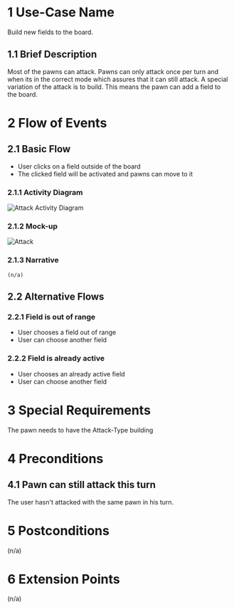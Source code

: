 # 1 Use-Case Name

Build new fields to the board.

## 1.1 Brief Description

Most of the pawns can attack. Pawns can only attack once per turn and when its in the correct mode which assures that it can still attack. A special variation of the attack is to build. This means the pawn can add a field to the board.

# 2 Flow of Events

## 2.1 Basic Flow

* User clicks on a field outside of the board
* The clicked field will be activated and pawns can move to it

### 2.1.1 Activity Diagram

![Attack Activity Diagram](https://raw.githubusercontent.com/steiditi/Spybot-Reloaded-Doc/0a0563903812f3ca8e95161bbbe68eb69a09b598/UseCases/Attack/ActivityDiagram.svg)

### 2.1.2 Mock-up

![Attack](https://raw.githubusercontent.com/steiditi/Spybot-Reloaded-Doc/aee3231d385e4de7a009efe2e4497b0615e82e92/UseCases/Attack/MockUp.svg)

### 2.1.3 Narrative

```
(n/a)
```

## 2.2 Alternative Flows

### 2.2.1 Field is out of range

* User chooses a field out of range
* User can choose another field

### 2.2.2 Field is already active

* User chooses an already active field
* User can choose another field

# 3 Special Requirements

The pawn needs to have the Attack-Type building

# 4 Preconditions

## 4.1 Pawn can still attack this turn

The user hasn't attacked with the same pawn in his turn.

# 5 Postconditions

(n/a)

# 6 Extension Points

(n/a)
